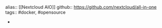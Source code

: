 alias:: [[Nextcloud AIO]]
github:: https://github.com/nextcloud/all-in-one
tags:: #docker, #opensource

-